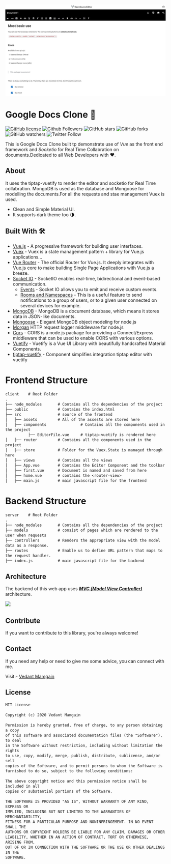 ![](media/sample1.jpg)

# Google Docs Clone 📝

[![GitHub license](https://img.shields.io/badge/License-MIT-blue.svg)](LICENSE)
![Github Followers](https://img.shields.io/github/followers/vedantmamgain?label=Follow&style=social)
![GitHub stars](https://img.shields.io/github/stars/vedantmamgain/Google-Docs-Clone?style=social)
![GitHub forks](https://img.shields.io/github/forks/vedantmamgain/Google-Docs-Clone?style=social)
![GitHub watchers](https://img.shields.io/github/watchers/vedantmamgain/Google-Docs-Clone?style=social)
![Twitter Follow](https://img.shields.io/twitter/follow/MamgainVedant?label=Follow&style=social)

This is Google Docs Clone built tp demonstrate use of _Vue_ as the front end framework and _Socketio_ for Real Time Collabration on documents.Dedicated to all Web Developers with ❤️.

## About

It uses the tiptap-vuetify to render the editor and socketio for Real Time collabration. MongoDB is used as the database and Mongoose for modelling the documents.For all the requests and stae management Vuex is used.

- Clean and Simple Material UI.
- It supports dark theme too 🌗.

## Built With 🛠

- [Vue.js](https://vuejs.org/) - A progressive framework for building user interfaces.
- [Vuex](https://vuex.vuejs.org/) - Vuex is a state management pattern + library for Vue.js applications...
- [Vue Router](https://router.vuejs.org/) - The official Router for Vue.js. It deeply integrates with Vue.js core to make building Single Page Applications with Vue.js a breeze.
- [Socket IO](https://socket.io/) - SocketIO enables real-time, bidirectional and event-based communication.
  - [Events](https://socket.io/docs/#Sending-and-receiving-events) - Socket IO allows you to emit and receive custom events.
  - [Rooms and Namespaces](https://socket.io/docs/rooms-and-namespaces/) - This is a useful feature to send notifications to a group of users, or to a given user connected on several devices for example.
- [MongoDB](https://www.mongodb.com/) - MongoDB is a document database, which means it stores data in JSON-like documents.
- [Mongoose](https://mongoosejs.com/) - Elegant MongoDB object modeling for node.js
- [Morgan](https://github.com/expressjs/morgan#readme) HTTP request logger middleware for node.js
- [Cors](https://github.com/expressjs/cors#readme) - CORS is a node.js package for providing a Connect/Express middleware that can be used to enable CORS with various options.
- [Vuetify](https://vuetifyjs.com/en/) - Vuetify is a Vue UI Library with beautifully handcrafted Material Components.
- [tiptap-vuetify](https://github.com/iliyaZelenko/tiptap-vuetify) - Component simplifies integration tiptap editor with vuetify

# Frontend Structure

    client    # Root Folder
    .
    ├── node_modules       # Contains all the dependencies of the project
    ├── public             # Contains the index.html
    ├── src                # source of the frontend
    │   ├── assets         # All of the assests are stored here
    │   ├── components               # Contains all the components used in the project
              ├── EditorFile.vue     # tiptap-vuetify is rendered here
    │   ├── router         # Contains all the components used in the project
    │   ├── store          # Folder for the Vuex.State is managed through here
    │   ├── views          # Contains all the views
    │   ├── App.vue        # Contains the Editor Component and the toolbar
    │   ├── first.vue      # Document is named and saved from here
    │   ├── home.vue       # contains the <router-view>
    │   ├── main.js        # main javascript file for the frontend

# Backend Structure

    server    # Root Folder
    .
    ├── node_modules       # Contains all the dependencies of the project
    ├── models             # consist of pages which are rendered to the user when requests
    ├── controllers        # Renders the appropriate view with the model data as a response.
    ├── routes             # Enable us to define URL pattern that maps to the request handler.
    ├── index.js           # main javascript file for the backend

## Architecture

The backend of this web app uses [**_MVC (Model View Controller)_**](https://www.geeksforgeeks.org/model-view-controllermvc-architecture-for-node-applications/) architecture.

![](https://mdn.mozillademos.org/files/14456/MVC%20Express.png)

## Contribute

If you want to contribute to this library, you're always welcome!

## Contact

If you need any help or need to give me some advice, you can connect with me.

Visit:- [Vedant Mamgain](https://www.linkedin.com/in/vedant-mamgain/)

## License

```
MIT License

Copyright (c) 2020 Vedant Mamgain

Permission is hereby granted, free of charge, to any person obtaining a copy
of this software and associated documentation files (the "Software"), to deal
in the Software without restriction, including without limitation the rights
to use, copy, modify, merge, publish, distribute, sublicense, and/or sell
copies of the Software, and to permit persons to whom the Software is
furnished to do so, subject to the following conditions:

The above copyright notice and this permission notice shall be included in all
copies or substantial portions of the Software.

THE SOFTWARE IS PROVIDED "AS IS", WITHOUT WARRANTY OF ANY KIND, EXPRESS OR
IMPLIED, INCLUDING BUT NOT LIMITED TO THE WARRANTIES OF MERCHANTABILITY,
FITNESS FOR A PARTICULAR PURPOSE AND NONINFRINGEMENT. IN NO EVENT SHALL THE
AUTHORS OR COPYRIGHT HOLDERS BE LIABLE FOR ANY CLAIM, DAMAGES OR OTHER
LIABILITY, WHETHER IN AN ACTION OF CONTRACT, TORT OR OTHERWISE, ARISING FROM,
OUT OF OR IN CONNECTION WITH THE SOFTWARE OR THE USE OR OTHER DEALINGS IN THE
SOFTWARE.
```

